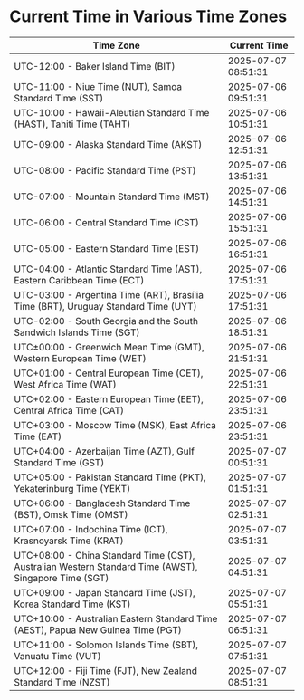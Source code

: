 # Current Time in Various Time Zones

| Time Zone | Current Time |
|-----------|--------------|
| UTC-12:00 - Baker Island Time (BIT) | 2025-07-07 08:51:31 |
| UTC-11:00 - Niue Time (NUT), Samoa Standard Time (SST) | 2025-07-06 09:51:31 |
| UTC-10:00 - Hawaii-Aleutian Standard Time (HAST), Tahiti Time (TAHT) | 2025-07-06 10:51:31 |
| UTC-09:00 - Alaska Standard Time (AKST) | 2025-07-06 12:51:31 |
| UTC-08:00 - Pacific Standard Time (PST) | 2025-07-06 13:51:31 |
| UTC-07:00 - Mountain Standard Time (MST) | 2025-07-06 14:51:31 |
| UTC-06:00 - Central Standard Time (CST) | 2025-07-06 15:51:31 |
| UTC-05:00 - Eastern Standard Time (EST) | 2025-07-06 16:51:31 |
| UTC-04:00 - Atlantic Standard Time (AST), Eastern Caribbean Time (ECT) | 2025-07-06 17:51:31 |
| UTC-03:00 - Argentina Time (ART), Brasília Time (BRT), Uruguay Standard Time (UYT) | 2025-07-06 17:51:31 |
| UTC-02:00 - South Georgia and the South Sandwich Islands Time (SGT) | 2025-07-06 18:51:31 |
| UTC±00:00 - Greenwich Mean Time (GMT), Western European Time (WET) | 2025-07-06 21:51:31 |
| UTC+01:00 - Central European Time (CET), West Africa Time (WAT) | 2025-07-06 22:51:31 |
| UTC+02:00 - Eastern European Time (EET), Central Africa Time (CAT) | 2025-07-06 23:51:31 |
| UTC+03:00 - Moscow Time (MSK), East Africa Time (EAT) | 2025-07-06 23:51:31 |
| UTC+04:00 - Azerbaijan Time (AZT), Gulf Standard Time (GST) | 2025-07-07 00:51:31 |
| UTC+05:00 - Pakistan Standard Time (PKT), Yekaterinburg Time (YEKT) | 2025-07-07 01:51:31 |
| UTC+06:00 - Bangladesh Standard Time (BST), Omsk Time (OMST) | 2025-07-07 02:51:31 |
| UTC+07:00 - Indochina Time (ICT), Krasnoyarsk Time (KRAT) | 2025-07-07 03:51:31 |
| UTC+08:00 - China Standard Time (CST), Australian Western Standard Time (AWST), Singapore Time (SGT) | 2025-07-07 04:51:31 |
| UTC+09:00 - Japan Standard Time (JST), Korea Standard Time (KST) | 2025-07-07 05:51:31 |
| UTC+10:00 - Australian Eastern Standard Time (AEST), Papua New Guinea Time (PGT) | 2025-07-07 06:51:31 |
| UTC+11:00 - Solomon Islands Time (SBT), Vanuatu Time (VUT) | 2025-07-07 07:51:31 |
| UTC+12:00 - Fiji Time (FJT), New Zealand Standard Time (NZST) | 2025-07-07 08:51:31 |
